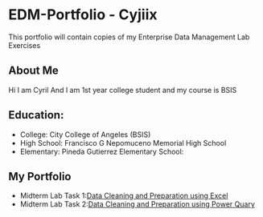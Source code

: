 

# EDM-Portfolio - Cyjiix
This portfolio will contain copies of my Enterprise Data Management Lab Exercises 
## About Me
Hi I am Cyril And I am 1st year college student and my course is BSIS
## Education:
- College: City College of Angeles (BSIS)
- High School: Francisco G Nepomuceno Memorial High School
- Elementary: Pineda Gutierrez Elementary School:

## My Portfolio
- Midterm Lab Task 1:[Data Cleaning and Preparation using Excel](Midterm%20Task%201/READ.md)
- Midterm Lab Task 2:[Data Cleaning and Preparation using Power Quary](Midterm%20Task%202/READ.md)
